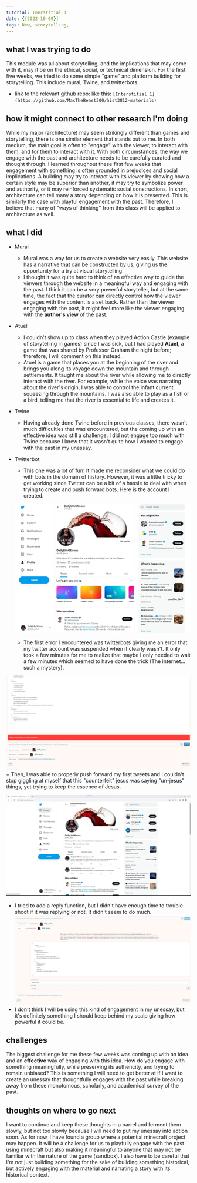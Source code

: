 ```yaml
---
tutorial: Inerstitial 1
date: {{2022-10-09}]
tags: New, storytelling, 
---
```


## what I was trying to do

This module was all about storytelling, and the implications that may come with it, may it be on the ethical, social, or technical dimension. For the first five weeks, we tried to do some simple "game" and platform building for storytelling. This include mural, Twine, and twitterbots. 

+ link to the relevant github repo: like this: `[Interstitial 1](https://github.com/MaxTheBeast300/hist3812-materials)`

## how it might connect to other research I'm doing

While my major (architecture) may seem strikingly different than games and storytelling, there is one similar element that stands out to me. In both medium, the main goal is often to "engage" with the viewer, to interact with them, and for them to interact with it. With both circumstances, the way we engage with the past and architecture needs to be carefully curated and thought through. I learned throughout these first few weeks that engagement with something is often grounded in prejudices and social implications. A building may try to interact with its viewer by showing how a certain style may be superior than another, it may try to symbolize power and authority, or it may reinforced systematic social constructions. In short, architecture can tell many a story depending on how it is presented. This is similarly the case with playful engagement with the past. Therefore, I believe that many of "ways of thinking" from this class will be applied to architecture as well.

## what I did

+ Mural 
	+ Mural was a way for us to create a website very easily. This website has a narrative that can be constructed by us, giving us the opportunity for a try at visual storytelling.
	+ I thought it was quite hard to think of an effective way to guide the viewers through the website in a meaningful way and engaging with the past. I think it can be a very powerful storyteller, but at the same time, the fact that the curator can directly control how the viewer engages with the content is a set back. Rather than the viewer engaging with the past, it might feel more like the viewer engaging with the **author's view** of the past. 
+ Atuel
	+ I couldn't show up to class when they played Action Castle (example of storytelling in games) since I was sick, but I had played **Atuel**, a game that was shared by Professor Graham the night before; therefore, I will comment on this instead.
	+ Atuel is a game that places you at the beginning of the river and brings you along its voyage down the mountain and through settlements. It taught me about the river while allowing me to directly interact with the river. For example, while the voice was narrating about the river's origin, I was able to control the infant current squeezing through the mountains. I was also able to play as a fish or a bird, telling me that the river is essential to life and creates it.
+ Twine
	+ Having already done Twine before in previous classes, there wasn't much difficulties that was encountered, but the coming up with an effective idea was still a challenge. I did not engage too much with Twine because I knew that it wasn't quite how I wanted to engage with the past in my unessay. 
+ Twitterbot
	+ This one was a lot of fun! It made me reconsider what we could do with bots in the domain of history. However, it was a little tricky to get working since Twitter can be a bit of a hassle to deal with when trying to create and push forward bots. Here is the account I created.

	![jesus](twitterAccount.jpg)
	+ The first error I encountered was twitterbots giving me an error that my twitter account was suspended when it clearly wasn't. It only took a few minutes for me to realize that maybe I only needed to wait a few minutes which seemed to have done the trick (The internet... such a mystery). 

![twittererror](twitterError1.png)
	+ Then, I was able to properly push forward my first tweets and I couldn't stop giggling at myself that this "counterfeit" jesus was saying "un-jesus" things, yet trying to keep the essence of Jesus. 

![sucess](twitterSuccess.jpg)

- I tried to add a reply function, but I didn't have enough time to trouble shoot if it was replying or not. It didn't seem to do much. ![reply](twitterReply.jpg)
- I don't think I will be using this kind of engagement in my unessay, but it's definitely something I should keep behind my scalp giving how powerful it could be.

## challenges 

The biggest challenge for me these few weeks was coming up with an idea and an **effective** way of engaging with this idea. How do you engage with something meaningfully, while preserving its authencity, and trying to remain unbiased? This is something I will need to get better at if I want to create an unessay that thoughtfully engages with the past while breaking away from these monotomous, scholarly, and academical survey of the past.

## thoughts on where to go next

I want to continue and keep these thoughts in a barrel and ferment them slowly, but not too slowly because I will need to put my unessay into action soon. As for now, I have found a group where a potential minecraft project may happen. It will be a challenge for us to playfully engage with the past using minecraft but also making it meaningful to anyone that may not be familiar with the nature of the game (sandbox). I also have to be careful that I'm not just building something for the sake of building something historical, but actively engaging with the material and narrating a story with its historical context. 

